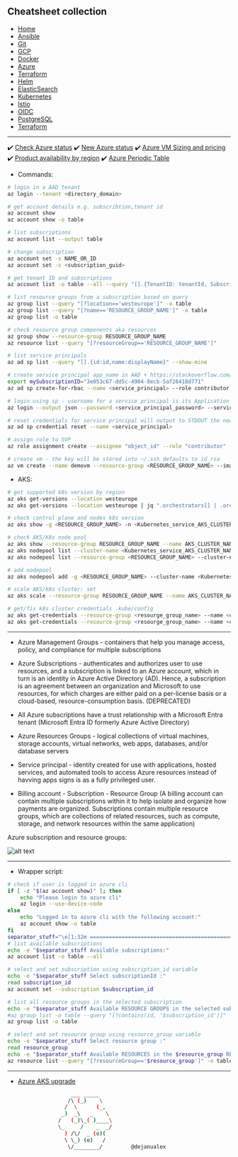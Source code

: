 ## Cheatsheet collection

* [Home](index.md)
* [Ansible](ansible.md)
* [Git](git.md)
* [GCP](gcp.md)
* [Docker](docker.md)
* <ins>[Azure](azure.md)<ins>
* [Terraform](terraform.md)
* [Helm](helm.md)
* [ElasticSearch](elastic.md)
* [Kubernetes](k8s.md)
* [Istio](istio.md)
* [OIDC](openID.md)
* [PostgreSQL](postgres.md)
* [Terraform](terraform.md)

---

✔️ [Check Azure status](https://status.azure.com/en-us/status)
✔️ [New Azure status](https://azure.status.microsoft/en-us/status)
✔️ [Azure VM Sizing and pricing](https://azureprice.net/)
✔️ [Product availability by region](https://azure.microsoft.com/en-us/explore/global-infrastructure/products-by-region/)
✔️ [Azure Periodic Table](https://azureperiodic.data3.com/)

* Commands:

```bash
# login in a AAD tenant
az login --tenant <directory_domain>

# get account details e.g. subscribtion,tenant id 
az account show
az account show -o table

# list subscriptions
az account list --output table

# change subscription
az account set -s NAME_OR_ID
az account set -s <subscription_guid>

# get tenant ID and subscriptions
az account list -o table --all --query "[].{TenantID: tenantId, Subscription: name, Default: isDefault}"

# list resource groups from a subscription based on query
az group list --query "[?location=='westeurope']" -o table
az group list --query "[?name=='RESOURCE_GROUP_NAME']" -o table
az group list -o table

# check resource group components aka resources
az group show --resource-group RESOURCE_GROUP_NAME
az resource list --query "[?resourceGroup=='RESOURCE_GROUP_NAME']"

# list service principals
az ad sp list --query "[].{id:id,name:displayName}" --show-mine

# create service principal app_name in AAD + https://stackoverflow.com/questions/55457349/service-principal-az-cli-login-failing-no-subscriptions-found
export mySubscriptionID="3e053c67-dd5c-4904-8ecb-5af26418d771"
az ad sp create-for-rbac --name <service_principal> --role contributor --scopes /subscriptions/$mySubscriptionID

# login using sp - username for a service principal is its Application is (client) ID
az login --output json --password <service_principal_password> --service-principal --tenant <AAD_tenant> --username <service_principal>

# reset credentials for service principal will output to STDOUT the new credentials
az ad sp credential reset --name <service_principal>

# assign role to SVP
az role assignment create --assignee "object_id" --role "contributor"

# create vm - the key will be stored into ~/.ssh defaults to id_rsa
az vm create --name demovm --resource-group <RESOURCE_GROUP_NAME> --image Ubuntu2204 --generate-ssh-keys 
```
* AKS:

```bash
# get supported k8s version by region
az aks get-versions --location westeurope
az aks get-versions --location westeurope | jq ".orchestrators[] | .orchestratorVersion"

# check control plane and nodes k8s version
az aks show -g <RESOURCE_GROUP_NAME> -n <Kubernetes_service_AKS_CLUSTER_NAME> | grep -E "orchestratorVersion|kubernetesVersion"

# check AKS/K8s node pool
az aks show --resource-group RESOURCE_GROUP_NAME --name AKS_CLUSTER_NAME --query agentPoolProfiles
az aks nodepool list --cluster-name <Kubernetes_service_AKS_CLUSTER_NAME> --resource-group <RESOURCE_GROUP_NAME>
az aks nodepool list --resource-group <RESOURCE_GROUP_NAME> --cluster-name <Kubernetes_service_AKS_CLUSTER_NAME>

# add nodepool
az aks nodepool add -g <RESOURCE_GROUP_NAME> --cluster-name <Kubernetes_service_AKS_CLUSTER_NAME> --name secondpool --node-count 2

# scale AKS/k8s cluster: set 
az aks scale --resource-group RESOURCE_GROUP_NAME --name AKS_CLUSTER_NAME --node-count 4 --nodepool-name NODEPOOL_NAME

# get/fix k8s cluster credentials .kube/config
az aks get-credentials --resource-group <resourge_group_name> --name <cluster-name>
az aks get-credentials --resource-group <resourge_group_name> --name <cluster-name> --admin
```
---

* Azure Management Groups - containers that help you manage access, policy, and compliance for multiple subscriptions

* Azure Subscriptions -  authenticates and authorizes user to use resources, and a subscription is linked to an Azure account, which in turn is an identity in Azure Active Directory (AD). Hence, a subscription is an agreement between an organization and Microsoft to use resources, for which charges are either paid on a per-license basis or a cloud-based, resource-consumption basis. (DEPRECATED)
* All Azure subscriptions have a trust relationship with a Microsoft Entra tenant (Microsoft Entra ID formerly Azure Active Directory)
* Azure Resources Groups - logical collections of virtual machines, storage accounts, virtual networks, web apps, databases, and/or database servers
* Service principal - identity created for use with applications, hosted services, and automated tools to access Azure resources instead of havving apps signs is as a fully privileged user.

* Billing account - Subscription - Resource Group (A billing account can contain multiple subscriptions within it to help isolate and organize how payments are organized. Subscriptions contain multiple resource groups, which are collections of related resources, such as compute, storage, and network resources within the same application)


Azure subscription and resource groups:

![alt text](https://github.com/dejanu/cheetcity/blob/gh-pages/src/azure_hierachy.png?raw=true)

---

* Wrapper script:

```bash
# check if user is logged in azure cli
if [ -z "$(az account show)" ]; then
    echo "Please login to azure cli"
    az login --use-device-code
else
    echo "Logged in to azure cli with the following account:"
    az account show -o table
fi
separator_stuff="\e[1;32m ===============================================================\e[0m\n"
# list available subscriptions
echo -e "$separator_stuff Available subscriptions:"
az account list -o table --all

# select and set subscription using subscription_id variable
echo -e "$separator_stuff Select subscriptionId :"
read subscription_id
az account set --subscription $subscription_id

# list all resource groups in the selected subscription
echo -e "$separator_stuff Available RESOURCE GROUPS in the selected subscription:"
#az group list -o table --query "[?contains(id, '$subscription_id')]"
az group list -o table

# select and set resource group using resource_group variable
echo -e "$separator_stuff Select resource group :"
read resource_group
echo -e "$separator_stuff Available RESOURCES in the $resource_group RESOURCE GROUP:"
az resource list --query "[?resourceGroup=='$resource_group']" -o table
```
---

* [Azure AKS upgrade](https://faun.pub/tale-of-a-kubernetes-upgrade-7a08e5d5528a)

```bash
                    ___ _____
                   /\ (_)    \
                  /  \      (_,
                 _)  _\   _    \
                /   (_)\_( )____\
                \_     /    _  _/
                  ) /\/  _ (o)(
                  \ \_) (o)   /
                   \/________/         @dejanualex
```